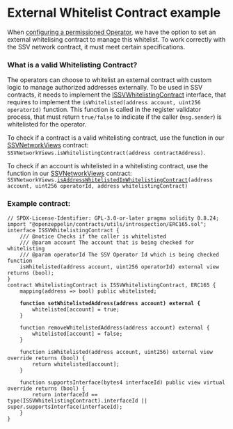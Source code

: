 # External Whitelist Contract example

When [configuring a permissioned Operator](../../operator-user-guides/operator-management/configuring-a-permissioned-operator.md), we have the option to set an external whitelising contract to manage this whitelist. To work correctly with the SSV network contract, it must meet certain specifications.&#x20;

### What is a valid Whitelisting Contract?&#x20;

The operators can choose to whitelist an external contract with custom logic to manage authorized addresses externally. To be used in SSV contracts, it needs to implement the [ISSVWhitelistingContract](https://github.com/ssvlabs/ssv-network/blob/v1.2.0/contracts/interfaces/external/ISSVWhitelistingContract.sol) interface, that requires to implement the `isWhitelisted(address account, uint256 operatorId)` function. This function is called in the register validator process, that must return `true/false` to indicate if the caller (`msg.sender`) is whitelisted for the operator.

To check if a contract is a valid whitelisting contract, use the function in our [SSVNetworkViews](ssvnetworkviews.md) contract: `SSVNetworkViews.isWhitelistingContract(address contractAddress)`.

To check if an account is whitelisted in a whitelisting contract, use the function in our [SSVNetworkViews](ssvnetworkviews.md) contract: `SSVNetworkViews.`[`isAddressWhitelistedInWhitelistingContract`](https://docs.ssv.network/developers/smart-contracts/ssvnetworkviews#isaddresswhitelistedinwhitelistingcontract-addresstocheck-operatorid-whitelistingcontract)`(address account, uint256 operatorId, address whitelistingContract)`

### Example contract:

<pre class="language-solidity"><code class="lang-solidity">// SPDX-License-Identifier: GPL-3.0-or-later pragma solidity 0.8.24;
import "@openzeppelin/contracts/utils/introspection/ERC165.sol";
interface ISSVWhitelistingContract { 
    /// @notice Checks if the caller is whitelisted 
    /// @param account The account that is being checked for whitelisting 
    /// @param operatorId The SSV Operator Id which is being checked function
    isWhitelisted(address account, uint256 operatorId) external view returns (bool); 
}
contract WhitelistingContract is ISSVWhitelistingContract, ERC165 {
    mapping(address => bool) public whitelisted;
<strong>
</strong><strong>    function setWhitelistedAddress(address account) external {
</strong>        whitelisted[account] = true;
    }
    
    function removeWhitelistedAddress(address account) external {
        whitelisted[account] = false;
    }
    
    function isWhitelisted(address account, uint256) external view override returns (bool) {
        return whitelisted[account];
    }
    
    function supportsInterface(bytes4 interfaceId) public view virtual override returns (bool) {
        return interfaceId == type(ISSVWhitelistingContract).interfaceId || super.supportsInterface(interfaceId);
    }
}
</code></pre>
